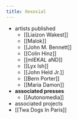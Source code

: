 ```yaml
---
title: Xexoxial
---
```


- artists published
	- [[Liaizon Wakest]]
	- [[Malok]]
	- [[John M. Bennett]]
	- [[Colin Hinz]]
	- [[mIEKAL aND]]
	- [[Lyx Ish]]
	- [[John Held Jr.]]
	- [[Bern Porter]]
	- [[Maria Damon]]
- **associated presses**
	- [[Autonomedia]]
- associated projects
- [[Twa Dogs In Paris]]